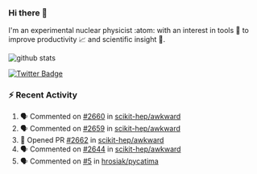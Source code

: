 ### Hi there 👋 

I'm an experimental nuclear physicist :atom: with an interest in tools :wrench: to improve productivity :chart_with_upwards_trend: and scientific insight :telescope:.

![github stats](https://github-readme-stats.vercel.app/api?username=agoose77&show_icons=true&hide_rank=true&hide_title=true&bg_color=30,e76445,904e95&text_color=efe3ec&icon_color=efe3ec)
<!--
**agoose77/agoose77** is a ✨ _special_ ✨ repository because its `README.md` (this file) appears on your GitHub profile.

Here are some ideas to get you started:

- 🔭 I’m currently working on ...
- 🌱 I’m currently learning ...
- 👯 I’m looking to collaborate on ...
- 🤔 I’m looking for help with ...
- 💬 Ask me about ...
- 📫 How to reach me: ...
- 😄 Pronouns: ...
- ⚡ Fun fact: ...
-->

[![Twitter Badge](https://img.shields.io/twitter/follow/agoose77?style=flat-square&logo=Twitter&logoColor=white&color=cornflowerblue)](https://twitter.com/agoose77)

### :zap: Recent Activity

<!--START_SECTION:activity-->
1. 🗣 Commented on [#2660](https://github.com/scikit-hep/awkward/pull/2660#issuecomment-1686294579) in [scikit-hep/awkward](https://github.com/scikit-hep/awkward)
2. 🗣 Commented on [#2659](https://github.com/scikit-hep/awkward/pull/2659#issuecomment-1686247621) in [scikit-hep/awkward](https://github.com/scikit-hep/awkward)
3. 💪 Opened PR [#2662](https://github.com/scikit-hep/awkward/pull/2662) in [scikit-hep/awkward](https://github.com/scikit-hep/awkward)
4. 🗣 Commented on [#2644](https://github.com/scikit-hep/awkward/pull/2644#issuecomment-1684195270) in [scikit-hep/awkward](https://github.com/scikit-hep/awkward)
5. 🗣 Commented on [#5](https://github.com/hrosiak/pycatima/pull/5#issuecomment-1684191028) in [hrosiak/pycatima](https://github.com/hrosiak/pycatima)
<!--END_SECTION:activity-->
